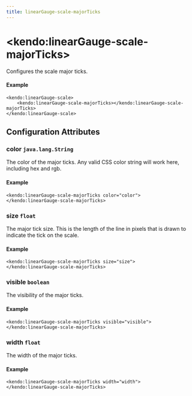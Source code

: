 ```yaml
---
title: linearGauge-scale-majorTicks
---
```


# \<kendo:linearGauge-scale-majorTicks\>

Configures the scale major ticks.

#### Example
    <kendo:linearGauge-scale>
        <kendo:linearGauge-scale-majorTicks></kendo:linearGauge-scale-majorTicks>
    </kendo:linearGauge-scale>

## Configuration Attributes

### color `java.lang.String`

The color of the major ticks.
Any valid CSS color string will work here, including hex and rgb.

#### Example
    <kendo:linearGauge-scale-majorTicks color="color">
    </kendo:linearGauge-scale-majorTicks>

### size `float`

The major tick size.
This is the length of the line in pixels that is drawn to indicate the tick on the scale.

#### Example
    <kendo:linearGauge-scale-majorTicks size="size">
    </kendo:linearGauge-scale-majorTicks>

### visible `boolean`

The visibility of the major ticks.

#### Example
    <kendo:linearGauge-scale-majorTicks visible="visible">
    </kendo:linearGauge-scale-majorTicks>

### width `float`

The width of the major ticks.

#### Example
    <kendo:linearGauge-scale-majorTicks width="width">
    </kendo:linearGauge-scale-majorTicks>

